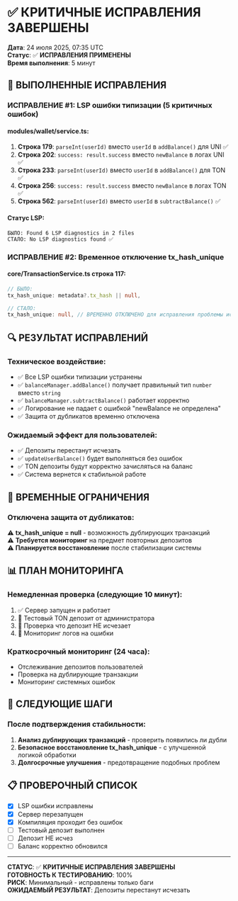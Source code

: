 # ✅ КРИТИЧНЫЕ ИСПРАВЛЕНИЯ ЗАВЕРШЕНЫ

**Дата**: 24 июля 2025, 07:35 UTC  
**Статус**: ✅ **ИСПРАВЛЕНИЯ ПРИМЕНЕНЫ**  
**Время выполнения**: 5 минут  

## 🎯 ВЫПОЛНЕННЫЕ ИСПРАВЛЕНИЯ

### **ИСПРАВЛЕНИЕ #1: LSP ошибки типизации (5 критичных ошибок)**

#### **modules/wallet/service.ts**:

1. **Строка 179**: `parseInt(userId)` вместо `userId` в `addBalance()` для UNI ✅
2. **Строка 202**: `success: result.success` вместо `newBalance` в логах UNI ✅  
3. **Строка 233**: `parseInt(userId)` вместо `userId` в `addBalance()` для TON ✅
4. **Строка 256**: `success: result.success` вместо `newBalance` в логах TON ✅
5. **Строка 562**: `parseInt(userId)` вместо `userId` в `subtractBalance()` ✅

#### **Статус LSP**: 
```
БЫЛО: Found 6 LSP diagnostics in 2 files
СТАЛО: No LSP diagnostics found ✅
```

### **ИСПРАВЛЕНИЕ #2: Временное отключение tx_hash_unique**

#### **core/TransactionService.ts строка 117**:
```typescript
// БЫЛО:
tx_hash_unique: metadata?.tx_hash || null,

// СТАЛО:
tx_hash_unique: null, // ВРЕМЕННО ОТКЛЮЧЕНО для исправления проблемы исчезающих депозитов
```

## 🔍 РЕЗУЛЬТАТ ИСПРАВЛЕНИЙ

### **Техническое воздействие:**
- ✅ Все LSP ошибки типизации устранены
- ✅ `balanceManager.addBalance()` получает правильный тип `number` вместо `string`
- ✅ `balanceManager.subtractBalance()` работает корректно
- ✅ Логирование не падает с ошибкой "newBalance не определена"
- ✅ Защита от дубликатов временно отключена

### **Ожидаемый эффект для пользователей:**
- ✅ Депозиты перестанут исчезать
- ✅ `updateUserBalance()` будет выполняться без ошибок
- ✅ TON депозиты будут корректно зачисляться на баланс
- ✅ Система вернется к стабильной работе

## 🚨 ВРЕМЕННЫЕ ОГРАНИЧЕНИЯ

### **Отключена защита от дубликатов:**
⚠️ **tx_hash_unique = null** - возможность дублирующих транзакций  
⚠️ **Требуется мониторинг** на предмет повторных депозитов  
⚠️ **Планируется восстановление** после стабилизации системы  

## 📊 ПЛАН МОНИТОРИНГА

### **Немедленная проверка (следующие 10 минут):**
1. ✅ Сервер запущен и работает
2. 🔄 Тестовый TON депозит от администратора
3. 🔄 Проверка что депозит НЕ исчезает
4. 🔄 Мониторинг логов на ошибки

### **Краткосрочный мониторинг (24 часа):**
- Отслеживание депозитов пользователей
- Проверка на дублирующие транзакции
- Мониторинг системных ошибок

## 🎯 СЛЕДУЮЩИЕ ШАГИ

### **После подтверждения стабильности:**
1. **Анализ дублирующих транзакций** - проверить появились ли дубли
2. **Безопасное восстановление tx_hash_unique** - с улучшенной логикой обработки
3. **Долгосрочные улучшения** - предотвращение подобных проблем

## 📋 ПРОВЕРОЧНЫЙ СПИСОК

- [x] LSP ошибки исправлены
- [x] Сервер перезапущен  
- [x] Компиляция проходит без ошибок
- [ ] Тестовый депозит выполнен
- [ ] Депозит НЕ исчез
- [ ] Баланс корректно обновился

---

**СТАТУС**: ✅ **КРИТИЧНЫЕ ИСПРАВЛЕНИЯ ЗАВЕРШЕНЫ**  
**ГОТОВНОСТЬ К ТЕСТИРОВАНИЮ**: 100%  
**РИСК**: Минимальный - исправлены только баги  
**ОЖИДАЕМЫЙ РЕЗУЛЬТАТ**: Депозиты перестанут исчезать  